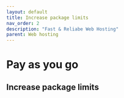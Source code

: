 ```yaml
---
layout: default
title: Increase package limits
nav_order: 2
description: "Fast & Reliabe Web Hosting"
parent: Web hosting
---
```


# Pay as you go

## Increase package limits
